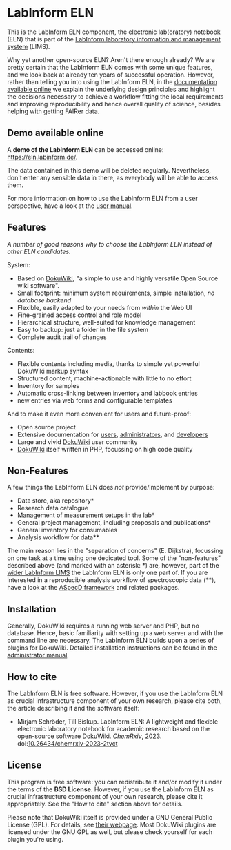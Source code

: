 # LabInform ELN

This is the LabInform ELN component, the electronic lab(oratory) notebook (ELN) that is part of the [LabInform laboratory information and management system](https://www.labinform.de/) (LIMS).

Why yet another open-source ELN? Aren't there enough already? We are pretty certain that the LabInform ELN comes with some unique features, and we look back at already ten years of successful operation. However, rather than telling you into using the LabInform ELN, in the [documentation available online](https://eln.docs.labinform.de/) we explain the underlying design principles and highlight the decisions necessary to achieve a workflow fitting the local requirements and improving reproducibility and hence overall quality of science, besides helping with getting FAIRer data.


## Demo available online

A **demo of the LabInform ELN** can be accessed online: https://eln.labinform.de/.

The data contained in this demo will be deleted regularly. Nevertheless, don't enter any sensible data in there, as everybody will be able to access them.

For more information on how to use the LabInform ELN from a user perspective, have a look at the [user manual](https://eln.docs.labinform.de/user/).


## Features

*A number of good reasons why to choose the LabInform ELN instead of other ELN candidates.*


System:

* Based on [DokuWiki](https://www.dokuwiki.org/), "a simple to use and highly versatile Open Source wiki software".
* Small footprint: minimum system requirements, simple installation, *no database backend*
* Flexible, easily adapted to your needs from *within* the Web UI
* Fine-grained access control and role model
* Hierarchical structure, well-suited for knowledge management
* Easy to backup: just a folder in the file system
* Complete audit trail of changes


Contents:

* Flexible contents including media, thanks to simple yet powerful DokuWiki markup syntax
* Structured content, machine-actionable with little to no effort
* Inventory for samples
* Automatic cross-linking between inventory and labbook entries
* new entries via web forms and configurable templates


And to make it even more convenient for users and future-proof:

* Open source project
* Extensive documentation for [users](https://eln.docs.labinform.de/user/), [administrators]((https://eln.docs.labinform.de/admin/)), and [developers]((https://eln.docs.labinform.de/developer/))
* Large and vivid [DokuWiki](https://www.dokuwiki.org/) user community
* [DokuWiki](https://www.dokuwiki.org/) itself written in PHP, focussing on high code quality


## Non-Features

A few things the LabInform ELN does *not* provide/implement by purpose:

* Data store, aka repository\*
* Research data catalogue
* Management of measurement setups in the lab\*
* General project management, including proposals and publications\*
* General inventory for consumables
* Analysis workflow for data\*\*

The main reason lies in the "separation of concerns" (E. Dijkstra), focussing on one task at a time using one dedicated tool. Some of the "non-features" described above (and marked with an asterisk: *) are, however, part of the [wider LabInform LIMS](https://www.labinform.de/) the LabInform ELN is only one part of. If you are interested in a reproducible analysis workflow of spectroscopic data (**), have a look at the [ASpecD framework](https://docs.aspecd.de/) and related packages.


## Installation

Generally, DokuWiki requires a running web server and PHP, but no database. Hence, basic familiarity with setting up a web server and with the command line are necessary. The LabInform ELN builds upon a series of plugins for DokuWiki. Detailed installation instructions can be found in the [administrator manual](https://eln.docs.labinform.de/admin/).


## How to cite

The LabInform ELN is free software. However, if you use the LabInform ELN as crucial infrastructure component of your own research, please cite both, the article describing it and the software itself:

* Mirjam Schröder, Till Biskup. LabInform ELN: A lightweight and flexible electronic laboratory notebook for academic research based on the open-source software DokuWiki. *ChemRxiv*, 2023. doi:[10.26434/chemrxiv-2023-2tvct](https://doi.org/10.26434/chemrxiv-2023-2tvct)


## License

This program is free software: you can redistribute it and/or modify it under the terms of the **BSD License**. However, if you use the LabInform ELN as crucial infrastructure component of your own research, please cite it appropriately. See the "How to cite" section above for details.

Please note that DokuWiki itself is provided under a GNU General Public License (GPL). For details, see [their webpage](https://www.dokuwiki.org/faq%3Alicense). Most DokuWiki plugins are licensed under the GNU GPL as well, but please check yourself for each plugin you're using.

